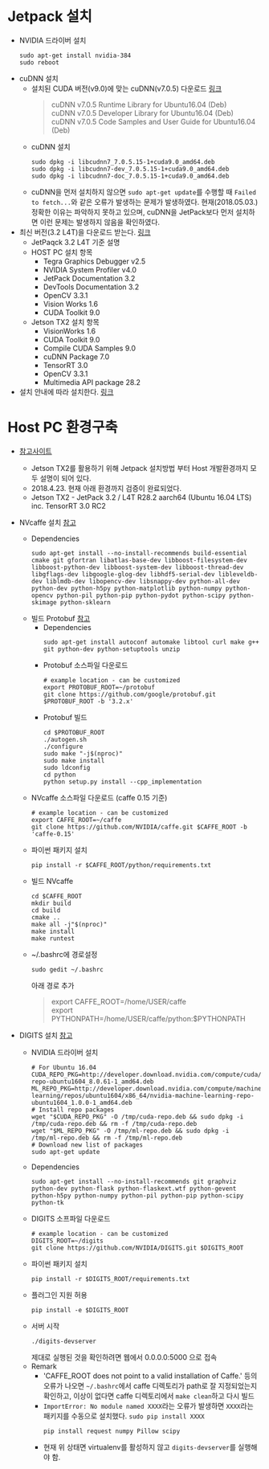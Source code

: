 # Jetpack 설치
* NVIDIA 드라이버 설치
  ```
  sudo apt-get install nvidia-384
  sudo reboot
  ```
* cuDNN 설치
  * 설치된 CUDA 버전(v9.0)에 맞는 cuDNN(v7.0.5) 다운로드 [링크](https://developer.nvidia.com/cudnn)
    > cuDNN v7.0.5 Runtime Library for Ubuntu16.04 (Deb) <br>
    cuDNN v7.0.5 Developer Library for Ubuntu16.04 (Deb) <br>
    cuDNN v7.0.5 Code Samples and User Guide for Ubuntu16.04 (Deb)
  * cuDNN 설치
    ```
    sudo dpkg -i libcudnn7_7.0.5.15-1+cuda9.0_amd64.deb
    sudo dpkg -i libcudnn7-dev_7.0.5.15-1+cuda9.0_amd64.deb 
    sudo dpkg -i libcudnn7-doc_7.0.5.15-1+cuda9.0_amd64.deb
    ```
  * cuDNN을 먼저 설치하지 않으면 `sudo apt-get update`를 수행할 때 `Failed to fetch...`와 같은 오류가 발생하는 문제가 발생하였다. 현재(2018.05.03.) 정확한 이유는 파악하지 못하고 있으며, cuDNN을 JetPack보다 먼저 설치하면 이런 문제는 발생하지 않음을 확인하였다.
* 최신 버전(3.2 L4T)을 다운로드 받는다. [링크](https://developer.nvidia.com/embedded/jetpack)
  * JetPaqck 3.2 L4T 기준 설명
  * HOST PC 설치 항목
    * Tegra Graphics Debugger v2.5
    * NVIDIA System Profiler v4.0
    * JetPack Documentation 3.2
    * DevTools Documentation 3.2
    * OpenCV 3.3.1
    * Vision Works 1.6
    * CUDA Toolkit 9.0
  * Jetson TX2 설치 항목
    * VisionWorks 1.6
    * CUDA Toolkit 9.0
    * Compile CUDA Samples 9.0
    * cuDNN Package 7.0
    * TensorRT 3.0
    * OpenCV 3.3.1
    * Multimedia API package 28.2
* 설치 안내에 따라 설치한다. [링크](https://docs.nvidia.com/jetpack-l4t/index.html#developertools/mobile/jetpack/l4t/3.2/jetpack_l4t_install.htm)

# Host PC 환경구축
* [참고사이트](https://github.com/dusty-nv/jetson-inference)
  * Jetson TX2를 활용하기 위해 Jetpack 설치방법 부터 Host 개발환경까지 모두 설명이 되어 있다.
  * 2018.4.23. 현재 아래 환경까지 검증이 완료되었다.
  * Jetson TX2 - JetPack 3.2 / L4T R28.2 aarch64 (Ubuntu 16.04 LTS) inc. TensorRT 3.0 RC2

* NVcaffe 설치 [참고](https://github.com/NVIDIA/DIGITS/blob/digits-6.0/docs/BuildCaffe.md)
  * Dependencies
    ```
    sudo apt-get install --no-install-recommends build-essential cmake git gfortran libatlas-base-dev libboost-filesystem-dev libboost-python-dev libboost-system-dev libboost-thread-dev libgflags-dev libgoogle-glog-dev libhdf5-serial-dev libleveldb-dev liblmdb-dev libopencv-dev libsnappy-dev python-all-dev python-dev python-h5py python-matplotlib python-numpy python-opencv python-pil python-pip python-pydot python-scipy python-skimage python-sklearn 
    ```
  * 빌드 Protobuf [참고](https://github.com/NVIDIA/DIGITS/blob/digits-6.0/docs/BuildProtobuf.md)
    * Dependencies
      ```
      sudo apt-get install autoconf automake libtool curl make g++ git python-dev python-setuptools unzip
      ```
    * Protobuf 소스파일 다운로드
      ```
      # example location - can be customized
      export PROTOBUF_ROOT=~/protobuf
      git clone https://github.com/google/protobuf.git $PROTOBUF_ROOT -b '3.2.x'
      ```
    * Protobuf 빌드
      ```
      cd $PROTOBUF_ROOT
      ./autogen.sh
      ./configure
      sudo make "-j$(nproc)"
      sudo make install
      sudo ldconfig
      cd python
      python setup.py install --cpp_implementation
      ```
  * NVcaffe 소스파일 다운로드 (caffe 0.15 기준)
    ```
    # example location - can be customized
    export CAFFE_ROOT=~/caffe
    git clone https://github.com/NVIDIA/caffe.git $CAFFE_ROOT -b 'caffe-0.15'
    ```
  * 파이썬 패키지 설치
    ```
    pip install -r $CAFFE_ROOT/python/requirements.txt
    ```
  * 빌드 NVcaffe
    ```
    cd $CAFFE_ROOT
    mkdir build
    cd build
    cmake ..
    make all -j"$(nproc)"
    make install
    make runtest
    ```
  * ~/.bashrc에 경로설정
    ```
    sudo gedit ~/.bashrc
    ```
    아래 경로 추가
    > export CAFFE_ROOT=/home/USER/caffe <br>
    export PYTHONPATH=/home/USER/caffe/python:$PYTHONPATH

* DIGITS 설치 [참고](https://github.com/NVIDIA/DIGITS/blob/digits-6.0/docs/BuildDigits.md)
  * NVIDIA 드라이버 설치
    ```
    # For Ubuntu 16.04
    CUDA_REPO_PKG=http://developer.download.nvidia.com/compute/cuda/repos/ubuntu1604/x86_64/cuda-repo-ubuntu1604_8.0.61-1_amd64.deb
    ML_REPO_PKG=http://developer.download.nvidia.com/compute/machine-learning/repos/ubuntu1604/x86_64/nvidia-machine-learning-repo-ubuntu1604_1.0.0-1_amd64.deb
    # Install repo packages
    wget "$CUDA_REPO_PKG" -O /tmp/cuda-repo.deb && sudo dpkg -i /tmp/cuda-repo.deb && rm -f /tmp/cuda-repo.deb
    wget "$ML_REPO_PKG" -O /tmp/ml-repo.deb && sudo dpkg -i /tmp/ml-repo.deb && rm -f /tmp/ml-repo.deb
    # Download new list of packages
    sudo apt-get update
    ```
  * Dependencies
    ```
    sudo apt-get install --no-install-recommends git graphviz python-dev python-flask python-flaskext.wtf python-gevent python-h5py python-numpy python-pil python-pip python-scipy python-tk
    ```
  * DIGITS 소프파일 다운로드
    ```
    # example location - can be customized
    DIGITS_ROOT=~/digits
    git clone https://github.com/NVIDIA/DIGITS.git $DIGITS_ROOT
    ```
  * 파이썬 패키지 설치
    ```
    pip install -r $DIGITS_ROOT/requirements.txt
    ```
  * 플러그인 지원 허용
    ```
    pip install -e $DIGITS_ROOT
    ```
  * 서버 시작
    ```
    ./digits-devserver
    ```
    제대로 실행된 것을 확인하려면 웹에서 0.0.0.0:5000 으로 접속
  * Remark
    * 'CAFFE_ROOT does not point to a valid installation of Caffe.' 등의 오류가 나오면 `~/.bashrc`에서 caffe 디렉토리가 path로 잘 지정되었는지 확인하고, 이상이 없다면 caffe 디렉토리에서 `make clean`하고 다시 빌드
    * `ImportError: No module named XXXX`라는 오류가 발생하면 `XXXX`라는 패키지를 수동으로 설치했다. `sudo pip install XXXX`
      ```
      pip install request numpy Pillow scipy
      ```  
    * 현재 위 상태면 virtualenv를 활성하지 않고 `digits-devserver`를 실행해야 함.